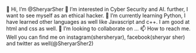👋 Hi, I’m @SheryarSher
👀 I’m interested in Cyber Security and AI. further, I want to see myself as an ethical hacker.
🌱 I’m currently learning Python, I have learned other languages as well like Javascript and c++. I am good at html and css as well.
💞️ I’m looking to collaborate on ...
📫 How to reach me. Well you can find me on instagram(shersheryar), facebook(sheryar sher) and twitter as well(@SheryarSher2)
